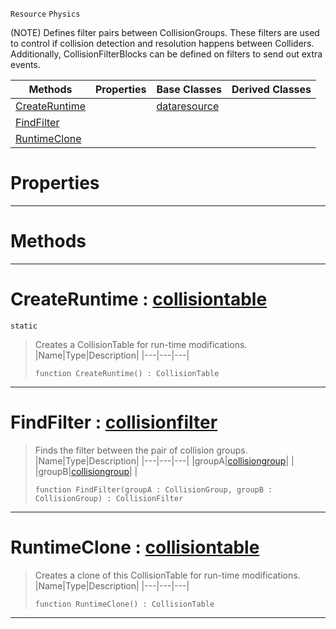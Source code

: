  `Resource` `Physics`



(NOTE) Defines filter pairs between CollisionGroups. These filters are used to control if collision detection and resolution happens between Colliders. Additionally, CollisionFilterBlocks can be defined on filters to send out extra events.

|Methods|Properties|Base Classes|Derived Classes|
|---|---|---|---|
|[ CreateRuntime](https://github.com/zeroengineteam/ZeroDocs/code_reference/class_reference/collisiontable.markdown#createruntime-zero-engin)| |[dataresource](https://github.com/zeroengineteam/ZeroDocs/code_reference/class_reference/dataresource.markdown)| |
|[ FindFilter](https://github.com/zeroengineteam/ZeroDocs/code_reference/class_reference/collisiontable.markdown#findfilter-zero-engine-d)| | | |
|[ RuntimeClone](https://github.com/zeroengineteam/ZeroDocs/code_reference/class_reference/collisiontable.markdown#runtimeclone-zero-engine)| | | |


 #  Properties


---  
 #  Methods


---  
 #  CreateRuntime : [collisiontable](https://github.com/zeroengineteam/ZeroDocs/code_reference/class_reference/collisiontable.markdown)

 `static`

> Creates a CollisionTable for run-time modifications.
> |Name|Type|Description|
> |---|---|---|
> ``` lang=cpp, name=Zilch
> function CreateRuntime() : CollisionTable
> ``` 


---  
 #  FindFilter : [collisionfilter](https://github.com/zeroengineteam/ZeroDocs/code_reference/class_reference/collisionfilter.markdown)

> Finds the filter between the pair of collision groups.
> |Name|Type|Description|
> |---|---|---|
> |groupA|[collisiongroup](https://github.com/zeroengineteam/ZeroDocs/code_reference/class_reference/collisiongroup.markdown)| |
> |groupB|[collisiongroup](https://github.com/zeroengineteam/ZeroDocs/code_reference/class_reference/collisiongroup.markdown)| |
> ``` lang=cpp, name=Zilch
> function FindFilter(groupA : CollisionGroup, groupB : CollisionGroup) : CollisionFilter
> ``` 


---  
 #  RuntimeClone : [collisiontable](https://github.com/zeroengineteam/ZeroDocs/code_reference/class_reference/collisiontable.markdown)

> Creates a clone of this CollisionTable for run-time modifications.
> |Name|Type|Description|
> |---|---|---|
> ``` lang=cpp, name=Zilch
> function RuntimeClone() : CollisionTable
> ``` 


---  
 

 